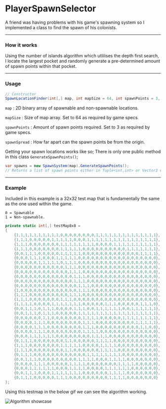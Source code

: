 # PlayerSpawnSelector
A friend was having problems with his game's spawning system so I implemented a class to find the spawn of his colonists.

___

### How it works
Using the number of islands algorithm which utlilises the depth first search, I locate the largest pocket and randomly generate a pre-determined amount of spawn points within that pocket.

___
### Usage
```cs
// Constructor
SpawnLocationFinder(int[,] map, int mapSize = 64, int spawnPoints = 3, int spawnSpread = 2){}
```

``map`` : 2D binary array of spawnable and non-spawnable locations.

``mapSize`` : Size of map array. Set to 64 as required by game specs.

``spawnPoints`` : Amount of spawn points required. Set to 3  as required by game specs.

``spawnSpread`` : How far apart can the spawn points be from the origin.



Getting your spawn locations works like so; There is only one public method in this class ``GenerateSpawnPoints()``;
```cs
var spawns = new SpawnSystem(map).GenerateSpawnPoints(); 
// Returns a list of spawn points either in Tuple<int,int> or Vector3 depending on version used.
```

___
### Example
Included in this example is a 32x32 test map that is fundamentally the same as the one used within the game.

```
0 = Spawnable 
1 = Non-spawnable.
```

```cs
private static int[,] testMap8x8 =
{
    {1,1,1,1,1,1,1,1,1,1,0,0,0,0,0,0,0,0,1,1,1,1,1,1,1,1,1,1,1,1,1,1},
    {1,1,1,0,0,0,0,0,1,1,1,1,1,0,0,0,1,1,1,1,1,1,1,1,1,1,1,1,1,1,1,1},
    {1,1,1,0,0,0,0,0,0,0,1,1,1,1,1,1,1,1,0,0,0,0,1,1,1,1,1,1,1,1,1,1},
    {1,1,1,0,0,0,0,0,0,0,1,1,1,1,1,0,0,0,0,0,0,0,0,0,0,1,1,1,1,1,1,1},
    {0,0,1,1,1,0,0,0,0,0,1,1,1,1,1,0,0,0,0,0,0,0,0,0,0,0,0,0,1,1,1,1},
    {0,0,0,1,1,1,0,0,0,1,1,1,1,1,0,0,0,0,0,0,0,0,0,0,0,0,0,0,0,0,0,0},
    {0,0,0,0,0,1,1,1,1,1,0,1,1,1,0,0,0,0,0,0,0,0,0,0,0,0,0,0,0,0,0,0},
    {0,0,0,0,0,0,0,0,0,0,0,1,1,1,0,0,0,0,0,0,0,0,0,0,0,0,0,0,0,0,0,0},
    {0,0,0,0,0,0,0,0,0,0,0,0,1,1,1,0,0,0,0,0,0,0,0,0,0,0,0,0,0,0,0,0},
    {0,0,0,0,0,0,0,0,0,0,0,0,0,1,1,1,0,0,0,0,0,0,0,0,0,0,0,0,0,0,0,0},
    {0,0,0,0,0,0,0,0,0,0,0,0,0,1,1,1,0,0,0,0,0,0,0,0,0,0,0,0,0,0,0,0},
    {0,0,0,0,0,0,0,0,0,0,0,0,0,0,1,1,1,0,0,0,0,0,0,0,0,0,0,0,0,0,0,0},
    {1,0,0,0,0,0,0,0,0,0,0,0,0,0,1,1,1,0,0,0,0,0,0,0,0,0,0,0,0,0,0,0},
    {1,1,1,0,0,0,0,0,0,0,0,0,1,1,1,0,0,0,0,0,0,0,0,0,0,0,0,0,0,0,0,0},
    {1,1,1,0,0,0,0,0,0,0,1,1,1,0,0,0,0,0,0,0,0,0,0,0,0,0,0,0,0,0,0,0},
    {1,1,1,1,0,0,0,0,1,1,1,1,1,1,1,0,0,0,0,0,1,1,1,0,0,0,0,0,1,1,1,0},
    {0,0,1,1,1,0,1,1,1,0,0,0,0,1,1,1,0,0,1,1,1,1,1,1,0,0,1,1,1,1,1,1},
    {0,0,1,1,1,0,1,1,1,0,0,0,0,0,1,1,1,1,1,1,1,1,1,1,1,1,1,1,1,1,1,1},
    {0,0,0,0,0,0,1,1,0,0,0,0,0,0,0,1,1,1,1,0,0,0,0,0,1,1,1,1,1,1,1,1},
    {0,0,0,0,1,1,1,0,0,0,0,0,0,0,0,1,1,1,0,0,0,0,0,0,0,0,0,1,1,1,1,1},
    {0,0,0,0,1,1,1,0,0,0,0,0,0,0,0,1,1,1,0,0,0,0,0,0,0,0,0,0,1,1,0,0},
    {0,0,0,0,1,1,1,0,0,0,0,0,0,0,0,1,1,1,1,0,0,0,0,0,0,0,0,0,0,0,0,0},
    {0,0,0,1,1,1,1,1,1,0,0,0,0,0,0,0,0,1,1,1,1,0,0,0,0,0,0,0,0,0,0,0},
    {0,1,1,1,0,0,0,0,0,0,0,1,1,0,0,0,0,0,1,1,1,1,0,0,0,0,0,0,0,0,0,0},
    {1,1,1,0,0,0,0,0,0,0,1,1,1,1,1,0,0,0,0,1,1,1,1,0,0,0,0,0,0,0,0,0},
    {1,1,1,0,0,0,0,0,0,0,0,1,1,0,0,0,0,0,0,1,1,1,1,0,0,0,0,0,0,0,0,0},
    {0,1,1,1,0,0,0,0,0,0,0,0,0,0,0,0,1,1,1,1,1,1,1,1,0,0,0,0,0,0,0,0},
    {0,0,1,1,1,0,0,0,0,0,0,0,0,0,1,1,1,1,0,0,0,1,1,1,1,0,0,0,0,0,0,0},
    {0,0,0,0,1,1,1,0,0,0,0,0,1,1,1,1,0,0,0,0,0,0,0,1,1,1,1,0,0,0,0,0},
    {0,0,0,1,1,1,1,1,1,0,0,0,1,1,1,1,0,0,0,0,1,1,1,1,1,1,0,0,0,0,0,0},
    {0,0,1,1,1,0,0,0,1,1,1,1,1,1,1,0,0,0,0,0,0,1,1,1,1,0,0,0,0,0,0,0},
    {0,1,1,1,0,0,0,0,0,1,1,1,0,0,0,0,0,0,0,0,0,1,1,1,1,0,0,0,0,0,0,0}
};
```

Using this testmap in the below gif we can see the algorithm working.

![Algorithm showcase](https://i.imgur.com/2zxDnmn.gif)

